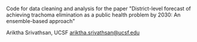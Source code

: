 Code for data cleaning and analysis for the paper "District-level forecast of achieving trachoma elimination as a public health problem by 2030: An ensemble-based approach"


Ariktha Srivathsan, UCSF
ariktha.srivathsan@ucsf.edu

